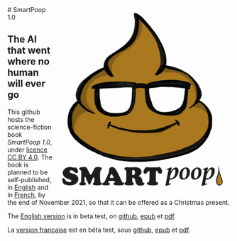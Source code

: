 <img src="SmartPoop.jpg" alt="SmartPoop.jpg" width="400" align="right" />
# SmartPoop 1.0

## The AI that went where no human will ever go

This github hosts the science-fiction book *SmartPoop 1.0*, under [licence CC BY 4.0](https://creativecommons.org/licenses/by/4.0/).
The book is planned to be self-published, in [English](English/README.md) and in [French](French/README.md), by the end of November 2021, so that it can be offered as a Christmas present.

The [English version](English/README.md) is in beta test, on [github](English/1-gold.md), [epub](English/SmartPoop.epub) et [pdf](English/SmartPoop.pdf).

La [version française](French/README.md) est en bêta test, sous [github](French/1-L'or.md), [epub](French/SmartPoop-fr.epub) et [pdf](French/SmartPoop-fr.pdf).
